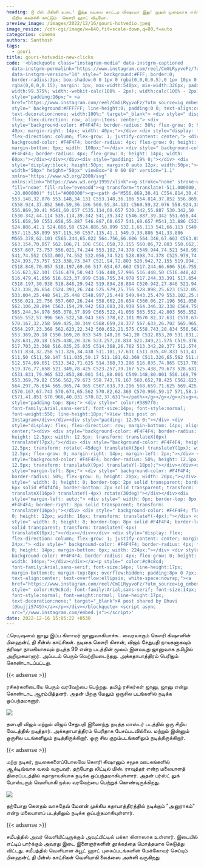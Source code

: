 ```yaml
---
heading: டூ பீஸ் பிகினி உடை! இந்த வயசுல காட்டற விஷயமா இது! முதல் முறையாக எல்லை
  மீறிய கவர்ச்சி காட்டும்  கௌரி ஹாட் வீடியோ.
preview_image: /images/2022/12/16/gouri-hotvedio.jpeg
image_resize: /cdn-cgi/image/w=640,fit=scale-down,q=80,f=auto
categories: cinema
authors: Santhosh
tags:
  - gouri
title: gouri-hotvedio-new-clicks
code: '<blockquote class="instagram-media" data-instgrm-captioned
  data-instgrm-permalink="https://www.instagram.com/reel/CmGLRyyvoFz/?utm_source=ig_embed&amp;utm_campaign=loading"
  data-instgrm-version="14" style=" background:#FFF; border:0;
  border-radius:3px; box-shadow:0 0 1px 0 rgba(0,0,0,0.5),0 1px 10px 0
  rgba(0,0,0,0.15); margin: 1px; max-width:540px; min-width:326px; padding:0;
  width:99.375%; width:-webkit-calc(100% - 2px); width:calc(100% - 2px);"><div
  style="padding:16px;"> <a
  href="https://www.instagram.com/reel/CmGLRyyvoFz/?utm_source=ig_embed&amp;utm_campaign=loading"
  style=" background:#FFFFFF; line-height:0; padding:0 0; text-align:center;
  text-decoration:none; width:100%;" target="_blank"> <div style=" display:
  flex; flex-direction: row; align-items: center;"> <div
  style="background-color: #F4F4F4; border-radius: 50%; flex-grow: 0; height:
  40px; margin-right: 14px; width: 40px;"></div> <div style="display: flex;
  flex-direction: column; flex-grow: 1; justify-content: center;"> <div style="
  background-color: #F4F4F4; border-radius: 4px; flex-grow: 0; height: 14px;
  margin-bottom: 6px; width: 100px;"></div> <div style=" background-color:
  #F4F4F4; border-radius: 4px; flex-grow: 0; height: 14px; width:
  60px;"></div></div></div><div style="padding: 19% 0;"></div> <div
  style="display:block; height:50px; margin:0 auto 12px; width:50px;"><svg
  width="50px" height="50px" viewBox="0 0 60 60" version="1.1"
  xmlns="https://www.w3.org/2000/svg"
  xmlns:xlink="https://www.w3.org/1999/xlink"><g stroke="none" stroke-width="1"
  fill="none" fill-rule="evenodd"><g transform="translate(-511.000000,
  -20.000000)" fill="#000000"><g><path d="M556.869,30.41 C554.814,30.41
  553.148,32.076 553.148,34.131 C553.148,36.186 554.814,37.852 556.869,37.852
  C558.924,37.852 560.59,36.186 560.59,34.131 C560.59,32.076 558.924,30.41
  556.869,30.41 M541,60.657 C535.114,60.657 530.342,55.887 530.342,50
  C530.342,44.114 535.114,39.342 541,39.342 C546.887,39.342 551.658,44.114
  551.658,50 C551.658,55.887 546.887,60.657 541,60.657 M541,33.886 C532.1,33.886
  524.886,41.1 524.886,50 C524.886,58.899 532.1,66.113 541,66.113 C549.9,66.113
  557.115,58.899 557.115,50 C557.115,41.1 549.9,33.886 541,33.886
  M565.378,62.101 C565.244,65.022 564.756,66.606 564.346,67.663 C563.803,69.06
  563.154,70.057 562.106,71.106 C561.058,72.155 560.06,72.803 558.662,73.347
  C557.607,73.757 556.021,74.244 553.102,74.378 C549.944,74.521 548.997,74.552
  541,74.552 C533.003,74.552 532.056,74.521 528.898,74.378 C525.979,74.244
  524.393,73.757 523.338,73.347 C521.94,72.803 520.942,72.155 519.894,71.106
  C518.846,70.057 518.197,69.06 517.654,67.663 C517.244,66.606 516.755,65.022
  516.623,62.101 C516.479,58.943 516.448,57.996 516.448,50 C516.448,42.003
  516.479,41.056 516.623,37.899 C516.755,34.978 517.244,33.391 517.654,32.338
  C518.197,30.938 518.846,29.942 519.894,28.894 C520.942,27.846 521.94,27.196
  523.338,26.654 C524.393,26.244 525.979,25.756 528.898,25.623 C532.057,25.479
  533.004,25.448 541,25.448 C548.997,25.448 549.943,25.479 553.102,25.623
  C556.021,25.756 557.607,26.244 558.662,26.654 C560.06,27.196 561.058,27.846
  562.106,28.894 C563.154,29.942 563.803,30.938 564.346,32.338 C564.756,33.391
  565.244,34.978 565.378,37.899 C565.522,41.056 565.552,42.003 565.552,50
  C565.552,57.996 565.522,58.943 565.378,62.101 M570.82,37.631 C570.674,34.438
  570.167,32.258 569.425,30.349 C568.659,28.377 567.633,26.702 565.965,25.035
  C564.297,23.368 562.623,22.342 560.652,21.575 C558.743,20.834 556.562,20.326
  553.369,20.18 C550.169,20.033 549.148,20 541,20 C532.853,20 531.831,20.033
  528.631,20.18 C525.438,20.326 523.257,20.834 521.349,21.575 C519.376,22.342
  517.703,23.368 516.035,25.035 C514.368,26.702 513.342,28.377 512.574,30.349
  C511.834,32.258 511.326,34.438 511.181,37.631 C511.035,40.831 511,41.851
  511,50 C511,58.147 511.035,59.17 511.181,62.369 C511.326,65.562 511.834,67.743
  512.574,69.651 C513.342,71.625 514.368,73.296 516.035,74.965 C517.703,76.634
  519.376,77.658 521.349,78.425 C523.257,79.167 525.438,79.673 528.631,79.82
  C531.831,79.965 532.853,80.001 541,80.001 C549.148,80.001 550.169,79.965
  553.369,79.82 C556.562,79.673 558.743,79.167 560.652,78.425 C562.623,77.658
  564.297,76.634 565.965,74.965 C567.633,73.296 568.659,71.625 569.425,69.651
  C570.167,67.743 570.674,65.562 570.82,62.369 C570.966,59.17 571,58.147 571,50
  C571,41.851 570.966,40.831 570.82,37.631"></path></g></g></g></svg></div><div
  style="padding-top: 8px;"> <div style=" color:#3897f0;
  font-family:Arial,sans-serif; font-size:14px; font-style:normal;
  font-weight:550; line-height:18px;">View this post on
  Instagram</div></div><div style="padding: 12.5% 0;"></div> <div
  style="display: flex; flex-direction: row; margin-bottom: 14px; align-items:
  center;"><div> <div style="background-color: #F4F4F4; border-radius: 50%;
  height: 12.5px; width: 12.5px; transform: translateX(0px)
  translateY(7px);"></div> <div style="background-color: #F4F4F4; height:
  12.5px; transform: rotate(-45deg) translateX(3px) translateY(1px); width:
  12.5px; flex-grow: 0; margin-right: 14px; margin-left: 2px;"></div> <div
  style="background-color: #F4F4F4; border-radius: 50%; height: 12.5px; width:
  12.5px; transform: translateX(9px) translateY(-18px);"></div></div><div
  style="margin-left: 8px;"> <div style=" background-color: #F4F4F4;
  border-radius: 50%; flex-grow: 0; height: 20px; width: 20px;"></div> <div
  style=" width: 0; height: 0; border-top: 2px solid transparent; border-left:
  6px solid #f4f4f4; border-bottom: 2px solid transparent; transform:
  translateX(16px) translateY(-4px) rotate(30deg)"></div></div><div
  style="margin-left: auto;"> <div style=" width: 0px; border-top: 8px solid
  #F4F4F4; border-right: 8px solid transparent; transform:
  translateY(16px);"></div> <div style=" background-color: #F4F4F4; flex-grow:
  0; height: 12px; width: 16px; transform: translateY(-4px);"></div> <div
  style=" width: 0; height: 0; border-top: 8px solid #F4F4F4; border-left: 8px
  solid transparent; transform: translateY(-4px)
  translateX(8px);"></div></div></div> <div style="display: flex;
  flex-direction: column; flex-grow: 1; justify-content: center; margin-bottom:
  24px;"> <div style=" background-color: #F4F4F4; border-radius: 4px; flex-grow:
  0; height: 14px; margin-bottom: 6px; width: 224px;"></div> <div style="
  background-color: #F4F4F4; border-radius: 4px; flex-grow: 0; height: 14px;
  width: 144px;"></div></div></a><p style=" color:#c9c8cd;
  font-family:Arial,sans-serif; font-size:14px; line-height:17px;
  margin-bottom:0; margin-top:8px; overflow:hidden; padding:8px 0 7px;
  text-align:center; text-overflow:ellipsis; white-space:nowrap;"><a
  href="https://www.instagram.com/reel/CmGLRyyvoFz/?utm_source=ig_embed&amp;utm_campaign=loading"
  style=" color:#c9c8cd; font-family:Arial,sans-serif; font-size:14px;
  font-style:normal; font-weight:normal; line-height:17px;
  text-decoration:none;" target="_blank">A post shared by Bhuvi
  (@bujji5749)</a></p></div></blockquote> <script async
  src="//www.instagram.com/embed.js"></script>'
date: 2022-12-16 15:05:22 +0530
---
```

ட்ரெடிஷனல் ஜாலு இப்ப கிளாமர் ஜானுவாகியாச்சு.. வைரலாகும் கௌரி கிஷானின் பிஹைன்ட் தி சீன்ஸ் காட்சிகள்.
நடிகை கௌரி கிசான், விஜய் சேதுபதி நாயகனாகவும் த்ரிஷா நாயகியாகவும் நடித்த 99 என்ற படத்தின் மூலம் இளவயது ஜானுவாக  தமிழில் அறிமுகமானார். அப்படம் பெரும் வெற்றியடைந்தது.  அக்கதாபாத்திரம் பெரிதும் கொண்டாடப்பட்டது. 

{{< adsense >}}

ரசிகர்களிடையே பெரும் வரவேற்பை பெற்றது. தமிழ் ரசிகர்கள் ஜானு, ஜானு என்று கொண்டாட ஆரம்பித்தனர். அதன் பிறகு மேலும் ஒருசில படங்களில் நடிக்க ஒப்பந்தமானார்.

![](/images/2022/12/16/gourig.jpeg)

தளபதி விஜய் மற்றும் விஜய் சேதுபதி இணைந்து நடித்த மாஸ்டர் படத்தில் ஒரு சிறிய வேடத்தில் நடித்தார். அக்கதாபாத்திரம் பெரிதாக பேசப்படவில்லை.  மற்றும் இன்னும் ஒருசில படங்களிலும் நடித்திருக்கிறார். ஒரு சில குறும்படங்களிலும் நடித்திருக்கிறார். 

{{< adsense >}}

மற்ற நடிகர், நடிகைகளைப்போலவே கௌரி கிஷானும் சமூக ஊடகங்களில் ஆக்டிவ்வாக வலம் வருபவர்.‌ தற்போது லிட்டில் மிஸ். ராவுத்தர் என்ற மலையாளத் திரைப்படத்தில் கதாநாயகியாக நடிக்க ஒப்பந்தமாகியுள்ளார். அதன் பர்ஸ்ட் லுக் போஸ்டரும் வெளியாகி நல்ல வரவேற்பை பெற்றுக் கொண்டிருக்கிறது.

![](/images/2022/12/16/gourig2.jpeg)

தற்போது கௌதம் வாசுதேவ் மேனன் முக்கிய கதாபாத்திரத்தில் நடிக்கும் "அனுராகம்" என்ற மலையாளப் படத்திலும் நடிக்க ஒப்பந்தமாகியுள்ளார்.

{{< adsense >}}

சமீபத்தில் அவர் வெளியிட்டிருக்கும் அவுட்பிட்டில் பக்கா கிளாஸாக உள்ளார்.‌ இடையில் எட்டிப் பார்க்கும் அவரது இடை இளைஞர்களின் தூக்கத்தை மொத்தமாக கெடுத்து விட்டது.
சமீபத்தில் வெளியான க்யூட் ஹாட் புகைப்படங்களின் மேக்கோவர் செய்யும் பிஹைன்ட் தி பீன்ஸ் காட்சிகள் வெளியாகி லைக்ஸை அள்ளி வருகிறது.